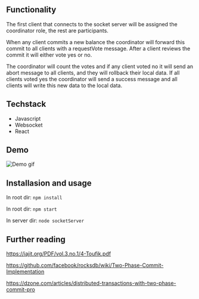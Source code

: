 ## Functionality

The first client that connects to the socket server will be assigned the coordinator role, the rest are participants.

When any client commits a new balance the coordinator will forward this commit to all clients with a requestVote message.
After a client reviews the commit it will either vote yes or no.

The coordinator will count the votes and if any client voted no it will send an abort message to all clients, and they will rollback their local data. If all clients voted yes the coordinator will send a success message and all clients will write this new data to the local data.

## Techstack

- Javascript
- Websocket
- React

## Demo

![Demo gif](https://i.imgur.com/25Gf5uq.gif)

## Installasion and usage
In root dir: 
`npm install`

In root dir: 
`npm start`

In server dir:
`node socketServer`

## Further reading

https://iajit.org/PDF/vol.3,no.1/4-Toufik.pdf

https://github.com/facebook/rocksdb/wiki/Two-Phase-Commit-Implementation

https://dzone.com/articles/distributed-transactions-with-two-phase-commit-pro

